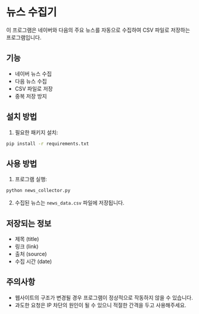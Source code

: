 # 뉴스 수집기

이 프로그램은 네이버와 다음의 주요 뉴스를 자동으로 수집하여 CSV 파일로 저장하는 프로그램입니다.

## 기능

- 네이버 뉴스 수집
- 다음 뉴스 수집
- CSV 파일로 저장
- 중복 저장 방지

## 설치 방법

1. 필요한 패키지 설치:
```bash
pip install -r requirements.txt
```

## 사용 방법

1. 프로그램 실행:
```bash
python news_collector.py
```

2. 수집된 뉴스는 `news_data.csv` 파일에 저장됩니다.

## 저장되는 정보

- 제목 (title)
- 링크 (link)
- 출처 (source)
- 수집 시간 (date)

## 주의사항

- 웹사이트의 구조가 변경될 경우 프로그램이 정상적으로 작동하지 않을 수 있습니다.
- 과도한 요청은 IP 차단의 원인이 될 수 있으니 적절한 간격을 두고 사용해주세요. 